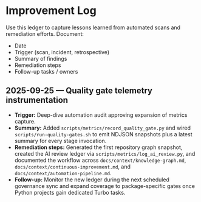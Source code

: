 # Improvement Log

Use this ledger to capture lessons learned from automated scans and remediation efforts.
Document:

- Date
- Trigger (scan, incident, retrospective)
- Summary of findings
- Remediation steps
- Follow-up tasks / owners

## 2025-09-25 — Quality gate telemetry instrumentation

- **Trigger:** Deep-dive automation audit approving expansion of metrics capture.
- **Summary:** Added `scripts/metrics/record_quality_gate.py` and wired
  `scripts/run-quality-gates.sh` to emit NDJSON snapshots plus a latest summary for
  every stage invocation.
- **Remediation steps:** Generated the first repository graph snapshot, created the
  AI review ledger via `scripts/metrics/log_ai_review.py`, and documented the
  workflow across `docs/context/knowledge-graph.md`,
  `docs/context/continuous-improvement.md`, and
  `docs/context/automation-pipeline.md`.
- **Follow-up:** Monitor the new ledger during the next scheduled governance sync
  and expand coverage to package-specific gates once Python projects gain
  dedicated Turbo tasks.
